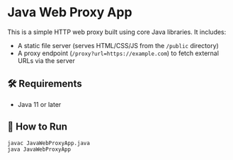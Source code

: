 # Java Web Proxy App

This is a simple HTTP web proxy built using core Java libraries. It includes:

- A static file server (serves HTML/CSS/JS from the `/public` directory)
- A proxy endpoint (`/proxy?url=https://example.com`) to fetch external URLs via the server

## 🛠 Requirements

- Java 11 or later

## 🚀 How to Run

```bash
javac JavaWebProxyApp.java
java JavaWebProxyApp
